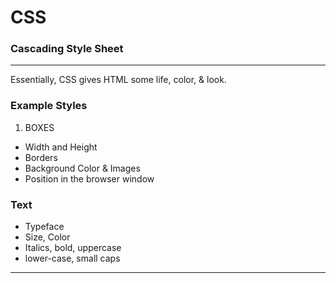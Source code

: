 # CSS
### Cascading Style Sheet
---
Essentially, CSS gives HTML some life, color, & look.
### Example Styles
1. BOXES
* Width and Height 
* Borders
* Background Color & Images
* Position in the browser window
### Text
* Typeface
* Size, Color
* Italics, bold, uppercase
* lower-case, small caps
---
